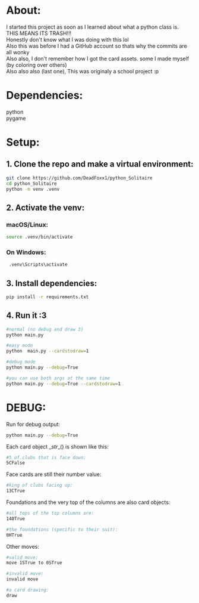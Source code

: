 # About:
I started this project as soon as I learned about what a python class is.  
THIS MEANS ITS TRASH!!!  
Honestly don't know what I was doing with this lol  
Also this was before I had a GitHub account so thats why the commits are all wonky  
Also also, I don't remember how I got the card assets. some I made myself (by coloring over others)    
Also also also (last one), This was originaly a school project :p 

# Dependencies:
python  
pygame

# Setup:
## 1. Clone the repo and make a virtual environment:
```sh
git clone https://github.com/DeadFoxx1/python_Solitaire
cd python_Solitaire
python -m venv .venv
```
## 2. Activate the venv:
### macOS/Linux:
```sh
source .venv/bin/activate
```
### On Windows:
```sh
 .venv\Scripts\activate
```
## 3. Install dependencies:
```sh
pip install -r requirements.txt
```
## 4. Run it :3
```sh
#normal (no debug and draw 3)
python main.py

#easy mode
python  main.py --cardstodraw=1

#debug mode
python main.py --debug=True

#you can use both args at the same time
python main.py --debug=True --cardstodraw=1
```
# DEBUG:  
Run for debug output:
```sh
python main.py --debug=True
```
Each card object \__str__() is shown like this:
```sh
#5 of clubs that is face down:
5CFalse
```  
Face cards are still their number value:
```sh
#king of clubs facing up:
13CTrue
```
Foundations and the very top of the columns are also card objects:
```sh
#all tops of the top columns are:
140True

#the foundations (specific to their suit):
0HTrue 
```
Other moves:
```sh
#valid move:
move 1STrue to 0STrue

#invalid move:
invalid move

#a card drawing:
draw
```
